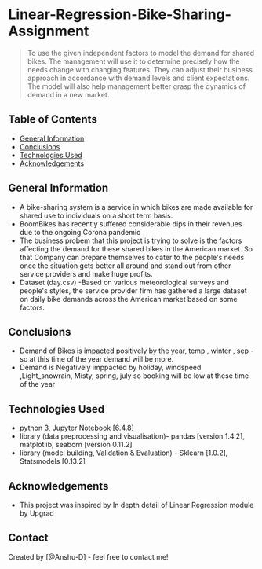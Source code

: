 # Linear-Regression-Bike-Sharing-Assignment
> To use the given independent factors to model the demand for shared bikes. The management will use it to determine precisely how the needs change with changing features. They can adjust their business approach in accordance with demand levels and client expectations. The model will also help management better grasp the dynamics of demand in a new market.


## Table of Contents
* [General Information](#general-information)
* [Conclusions](#conclusions)
* [Technologies Used](#technologies-used)
* [Acknowledgements](#acknowledgements)



## General Information
- A bike-sharing system is a service in which bikes are made available for shared use to individuals on a short term basis.
- BoomBikes has recently suffered considerable dips in their revenues due to the ongoing Corona pandemic
- The business probem that this project is trying to solve is the factors affecting the demand for these shared bikes in the American market. So that Company can prepare themselves to cater to the people's needs once the situation gets better all around and stand out from other service providers and make huge profits.
- Dataset (day.csv) -Based on various meteorological surveys and people's styles, the service provider firm has gathered a large dataset on daily bike demands across the American market based on some factors.



## Conclusions
- Demand of Bikes is impacted positively by the year, temp , winter , sep - so at this time of the year demand will be more.
- Demand is Negatively imppacted by holiday, windspeed ,Light_snowrain, Misty, spring, july so booking will be low at these time of the year


## Technologies Used
- python 3, Jupyter Notebook [6.4.8]
- library (data preprocessing and visualisation)- pandas [version 1.4.2], matplotlib, seaborn [version 0.11.2]
- library (model building, Validation & Evaluation) - Sklearn [1.0.2], Statsmodels [0.13.2]

<!-- As the libraries versions keep on changing, it is recommended to mention the version of library used in this project -->

## Acknowledgements
- This project was inspired by In depth detail of Linear Regression module by Upgrad



## Contact
Created by [@Anshu-D] - feel free to contact me!


